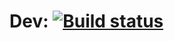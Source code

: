 # Dev: [![Build status](https://build.appcenter.ms/v0.1/apps/26d527bd-5525-417f-bfd6-335c2f05905e/branches/dev/badge)](https://appcenter.ms)
